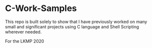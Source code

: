 # C-Work-Samples
This repo is built solely to show that I have previously worked on many small and significant projects using C language and Shell Scripting wherever needed.

For the LKMP 2020
